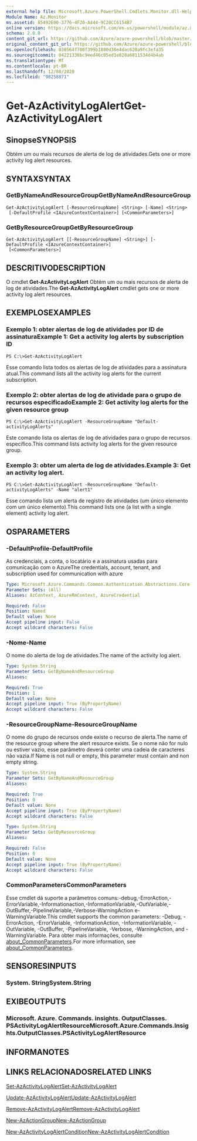 ```yaml
---
external help file: Microsoft.Azure.PowerShell.Cmdlets.Monitor.dll-Help.xml
Module Name: Az.Monitor
ms.assetid: 85492E00-3776-4F20-A444-9C28CC6154B7
online version: https://docs.microsoft.com/en-us/powershell/module/az.monitor/get-azactivitylogalert
schema: 2.0.0
content_git_url: https://github.com/Azure/azure-powershell/blob/master/src/Monitor/Monitor/help/Get-AzActivityLogAlert.md
original_content_git_url: https://github.com/Azure/azure-powershell/blob/master/src/Monitor/Monitor/help/Get-AzActivityLogAlert.md
ms.openlocfilehash: 030564f700f399b1880d36e4dac628a9fc3efa35
ms.sourcegitcommit: 04221336bc9eed46c05ed1e828a6811534d4b4ab
ms.translationtype: MT
ms.contentlocale: pt-BR
ms.lasthandoff: 12/08/2020
ms.locfileid: "98258871"
---
```

# <span data-ttu-id="3a8ea-101">Get-AzActivityLogAlert</span><span class="sxs-lookup"><span data-stu-id="3a8ea-101">Get-AzActivityLogAlert</span></span>

## <span data-ttu-id="3a8ea-102">Sinopse</span><span class="sxs-lookup"><span data-stu-id="3a8ea-102">SYNOPSIS</span></span>
<span data-ttu-id="3a8ea-103">Obtém um ou mais recursos de alerta de log de atividades.</span><span class="sxs-lookup"><span data-stu-id="3a8ea-103">Gets one or more activity log alert resources.</span></span>

## <span data-ttu-id="3a8ea-104">SYNTAX</span><span class="sxs-lookup"><span data-stu-id="3a8ea-104">SYNTAX</span></span>

### <span data-ttu-id="3a8ea-105">GetByNameAndResourceGroup</span><span class="sxs-lookup"><span data-stu-id="3a8ea-105">GetByNameAndResourceGroup</span></span>
```
Get-AzActivityLogAlert [-ResourceGroupName] <String> [-Name] <String>
 [-DefaultProfile <IAzureContextContainer>] [<CommonParameters>]
```

### <span data-ttu-id="3a8ea-106">GetByResourceGroup</span><span class="sxs-lookup"><span data-stu-id="3a8ea-106">GetByResourceGroup</span></span>
```
Get-AzActivityLogAlert [[-ResourceGroupName] <String>] [-DefaultProfile <IAzureContextContainer>]
 [<CommonParameters>]
```

## <span data-ttu-id="3a8ea-107">DESCRITIVO</span><span class="sxs-lookup"><span data-stu-id="3a8ea-107">DESCRIPTION</span></span>
<span data-ttu-id="3a8ea-108">O cmdlet **Get-AzActivityLogAlert** Obtém um ou mais recursos de alerta de log de atividades.</span><span class="sxs-lookup"><span data-stu-id="3a8ea-108">The **Get-AzActivityLogAlert** cmdlet gets one or more activity log alert resources.</span></span>

## <span data-ttu-id="3a8ea-109">EXEMPLOS</span><span class="sxs-lookup"><span data-stu-id="3a8ea-109">EXAMPLES</span></span>

### <span data-ttu-id="3a8ea-110">Exemplo 1: obter alertas de log de atividades por ID de assinatura</span><span class="sxs-lookup"><span data-stu-id="3a8ea-110">Example 1: Get a activity log alerts by subscription ID</span></span>
```
PS C:\>Get-AzActivityLogAlert
```

<span data-ttu-id="3a8ea-111">Esse comando lista todos os alertas de log de atividades para a assinatura atual.</span><span class="sxs-lookup"><span data-stu-id="3a8ea-111">This command lists all the activity log alerts for the current subscription.</span></span>

### <span data-ttu-id="3a8ea-112">Exemplo 2: obter alertas de log de atividade para o grupo de recursos especificado</span><span class="sxs-lookup"><span data-stu-id="3a8ea-112">Example 2: Get activity log alerts for the given resource group</span></span>
```
PS C:\>Get-AzActivityLogAlert -ResourceGroupName "Default-activityLogAlerts"
```

<span data-ttu-id="3a8ea-113">Este comando lista os alertas de log de atividades para o grupo de recursos específico.</span><span class="sxs-lookup"><span data-stu-id="3a8ea-113">This command lists activity log alerts for the given resource group.</span></span>

### <span data-ttu-id="3a8ea-114">Exemplo 3: obter um alerta de log de atividades.</span><span class="sxs-lookup"><span data-stu-id="3a8ea-114">Example 3: Get an activity log alert.</span></span>
```
PS C:\>Get-AzActivityLogAlert -ResourceGroupName "Default-activityLogAlerts" -Name "alert1"
```

<span data-ttu-id="3a8ea-115">Esse comando lista um alerta de registro de atividades (um único elemento com um único elemento).</span><span class="sxs-lookup"><span data-stu-id="3a8ea-115">This command lists one (a list with a single element) activity log alert.</span></span>

## <span data-ttu-id="3a8ea-116">OS</span><span class="sxs-lookup"><span data-stu-id="3a8ea-116">PARAMETERS</span></span>

### <span data-ttu-id="3a8ea-117">-DefaultProfile</span><span class="sxs-lookup"><span data-stu-id="3a8ea-117">-DefaultProfile</span></span>
<span data-ttu-id="3a8ea-118">As credenciais, a conta, o locatário e a assinatura usadas para comunicação com o Azure</span><span class="sxs-lookup"><span data-stu-id="3a8ea-118">The credentials, account, tenant, and subscription used for communication with azure</span></span>

```yaml
Type: Microsoft.Azure.Commands.Common.Authentication.Abstractions.Core.IAzureContextContainer
Parameter Sets: (All)
Aliases: AzContext, AzureRmContext, AzureCredential

Required: False
Position: Named
Default value: None
Accept pipeline input: False
Accept wildcard characters: False
```

### <span data-ttu-id="3a8ea-119">-Nome</span><span class="sxs-lookup"><span data-stu-id="3a8ea-119">-Name</span></span>
<span data-ttu-id="3a8ea-120">O nome do alerta de log de atividades.</span><span class="sxs-lookup"><span data-stu-id="3a8ea-120">The name of the activity log alert.</span></span>

```yaml
Type: System.String
Parameter Sets: GetByNameAndResourceGroup
Aliases:

Required: True
Position: 1
Default value: None
Accept pipeline input: True (ByPropertyName)
Accept wildcard characters: False
```

### <span data-ttu-id="3a8ea-121">-ResourceGroupName</span><span class="sxs-lookup"><span data-stu-id="3a8ea-121">-ResourceGroupName</span></span>
<span data-ttu-id="3a8ea-122">O nome do grupo de recursos onde existe o recurso de alerta.</span><span class="sxs-lookup"><span data-stu-id="3a8ea-122">The name of the resource group where the alert resource exists.</span></span>
<span data-ttu-id="3a8ea-123">Se o nome não for nulo ou estiver vazio, esse parâmetro deverá conter uma cadeia de caracteres não vazia.</span><span class="sxs-lookup"><span data-stu-id="3a8ea-123">If Name is not null or empty, this parameter must contain and non empty string.</span></span>

```yaml
Type: System.String
Parameter Sets: GetByNameAndResourceGroup
Aliases:

Required: True
Position: 0
Default value: None
Accept pipeline input: True (ByPropertyName)
Accept wildcard characters: False
```

```yaml
Type: System.String
Parameter Sets: GetByResourceGroup
Aliases:

Required: False
Position: 0
Default value: None
Accept pipeline input: True (ByPropertyName)
Accept wildcard characters: False
```

### <span data-ttu-id="3a8ea-124">CommonParameters</span><span class="sxs-lookup"><span data-stu-id="3a8ea-124">CommonParameters</span></span>
<span data-ttu-id="3a8ea-125">Esse cmdlet dá suporte a parâmetros comuns:-debug,-ErrorAction,-ErrorVariable,-Informationaction,-InformationVariable,-OutVariable,-OutBuffer,-PipelineVariable,-Verbose-WarningAction e-WarningVariable.</span><span class="sxs-lookup"><span data-stu-id="3a8ea-125">This cmdlet supports the common parameters: -Debug, -ErrorAction, -ErrorVariable, -InformationAction, -InformationVariable, -OutVariable, -OutBuffer, -PipelineVariable, -Verbose, -WarningAction, and -WarningVariable.</span></span> <span data-ttu-id="3a8ea-126">Para obter mais informações, consulte [about_CommonParameters](http://go.microsoft.com/fwlink/?LinkID=113216).</span><span class="sxs-lookup"><span data-stu-id="3a8ea-126">For more information, see [about_CommonParameters](http://go.microsoft.com/fwlink/?LinkID=113216).</span></span>

## <span data-ttu-id="3a8ea-127">SENSORES</span><span class="sxs-lookup"><span data-stu-id="3a8ea-127">INPUTS</span></span>

### <span data-ttu-id="3a8ea-128">System. String</span><span class="sxs-lookup"><span data-stu-id="3a8ea-128">System.String</span></span>

## <span data-ttu-id="3a8ea-129">EXIBE</span><span class="sxs-lookup"><span data-stu-id="3a8ea-129">OUTPUTS</span></span>

### <span data-ttu-id="3a8ea-130">Microsoft. Azure. Commands. insights. OutputClasses. PSActivityLogAlertResource</span><span class="sxs-lookup"><span data-stu-id="3a8ea-130">Microsoft.Azure.Commands.Insights.OutputClasses.PSActivityLogAlertResource</span></span>

## <span data-ttu-id="3a8ea-131">INFORMA</span><span class="sxs-lookup"><span data-stu-id="3a8ea-131">NOTES</span></span>

## <span data-ttu-id="3a8ea-132">LINKS RELACIONADOS</span><span class="sxs-lookup"><span data-stu-id="3a8ea-132">RELATED LINKS</span></span>

[<span data-ttu-id="3a8ea-133">Set-AzActivityLogAlert</span><span class="sxs-lookup"><span data-stu-id="3a8ea-133">Set-AzActivityLogAlert</span></span>](./Set-AzActivityLogAlert.md)

[<span data-ttu-id="3a8ea-134">Update-AzActivityLogAlert</span><span class="sxs-lookup"><span data-stu-id="3a8ea-134">Update-AzActivityLogAlert</span></span>](./Update-AzActivityLogAlert.md)

[<span data-ttu-id="3a8ea-135">Remove-AzActivityLogAlert</span><span class="sxs-lookup"><span data-stu-id="3a8ea-135">Remove-AzActivityLogAlert</span></span>](./Remove-AzActivityLogAlert.md)

[<span data-ttu-id="3a8ea-136">New-AzActionGroup</span><span class="sxs-lookup"><span data-stu-id="3a8ea-136">New-AzActionGroup</span></span>](./New-AzActionGroup.md)

[<span data-ttu-id="3a8ea-137">New-AzActivityLogAlertCondition</span><span class="sxs-lookup"><span data-stu-id="3a8ea-137">New-AzActivityLogAlertCondition</span></span>](./New-AzActivityLogAlertCondition.md)
